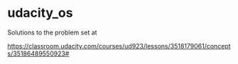 # udacity_os

Solutions to the problem set at 

https://classroom.udacity.com/courses/ud923/lessons/3518179061/concepts/35186489550923#
